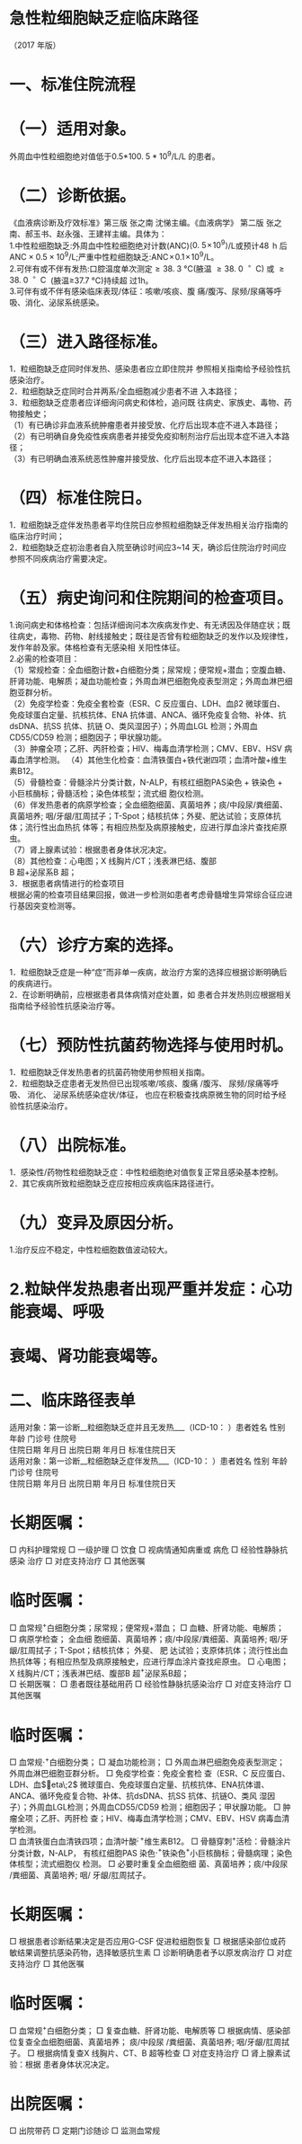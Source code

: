 # 急性粒细胞缺乏症临床路径  
（2017 年版）  
# 一、标准住院流程  
# （一）适用对象。  
外周血中性粒细胞绝对值低于0.5\*10$0.\;5{*}10^{9}/\mathrm{L}$/L 的患者。  
# （二）诊断依据。  
《血液病诊断及疗效标准》第三版  张之南 沈悌主编。《血液病学》 第二版 张之南、郝玉书、赵永强、王建祥主编。具体为：  
1.中性粒细胞缺乏:外周血中性粒细胞绝对计数(ANC)$\langle0.\;5\!\times\!10^{9}\rangle$/L或预计$48\,\mathrm{~h~}$后$\mathrm{ANC}{\times}0.5{\times}10^{9}/\mathrm{L}$;严重中性粒细胞缺乏:$\mathrm{ANC}\!\times\!0.1\!\times\!10^{9}/\mathrm{L}$。  
2.可伴有或不伴有发热:口腔温度单次测定${\geqslant}38.\;3$ °C(腋温 ${\geqslant}38.\;0\;\mathrm{~}^{\circ}\;\mathrm{~C)}$ 或 ${\geqslant}38.\;0\;\;^{\circ}\;\mathrm{~C~}$ (腋温≥37.7 °C)持续超 过1h。  
3.可伴有或不伴有感染临床表现/体征：咳嗽/咳痰、腹 痛/腹泻、尿频/尿痛等呼吸、消化、泌尿系统感染。  
# （三）进入路径标准。  
1．粒细胞缺乏症同时伴发热、感染患者应立即住院并 参照相关指南给予经验性抗感染治疗。  
2．粒细胞缺乏症同时合并两系/全血细胞减少患者不进 入本路径；  
3．粒细胞缺乏症患者应详细询问病史和体检，追问既 往病史、家族史、毒物、药物接触史；  
（1）有已确诊非血液系统肿瘤患者并接受放、化疗后出现本症不进入本路径；  
（2）有已明确自身免疫性疾病患者并接受免疫抑制剂治疗后出现本症不进入本路径；  
（3）有已明确血液系统恶性肿瘤并接受放、化疗后出现本症不进入本路径；  
# （四）标准住院日。  
1．粒细胞缺乏症伴发热患者平均住院日应参照粒细胞缺乏伴发热相关治疗指南的临床治疗时间；  
2．粒细胞缺乏症初治患者自入院至确诊时间应3\~14 天，确诊后住院治疗时间应参照不同疾病治疗需要决定。  
# （五）病史询问和住院期间的检查项目。  
1.询问病史和体格检查：包括详细询问本次疾病发作史、有无诱因及伴随症状；既往病史，毒物、药物、射线接触史；既往是否曾有粒细胞缺乏的发作以及规律性，发作年龄及家。体格检查有无感染相 关阳性体征。  
2.必需的检查项目：  
（1）常规检查：全血细胞计数$+$白细胞分类；尿常规；便常规$+$潜血；空腹血糖、肝肾功能、电解质；凝血功能检查；外周血淋巴细胞免疫表型测定；外周血淋巴细胞亚群分析。  
（2）免疫学检查：免疫全套检查（ESR、C 反应蛋白、LDH、血β2 微球蛋白、免疫球蛋白定量、抗核抗体、ENA 抗体谱、ANCA、循环免疫复合物、补体、抗dsDNA、抗SS 抗体、抗链 O、类风湿因子）；外周血LGL 检测；外周血CD55/CD59 检测；细胞因子；甲状腺功能。  
（3）肿瘤全项；乙肝、丙肝检查；HIV、梅毒血清学检测；CMV、EBV、HSV 病毒血清学检测。 （4）其他生化检查：血清铁蛋白+铁代谢四项；血清叶酸$+$维生素B12。  
（5）骨髓检查：骨髓涂片分类计数，N-ALP，有核红细胞PAS染色 $+$ 铁染色 $+$ 小巨核酶标；骨髓活检；染色体核型；流式细 胞仪检测。  
（6）伴发热患者的病原学检查；全血细胞细菌、真菌培养；痰/中段尿/粪细菌、真菌培养; 咽/牙龈/肛周拭子；T-Spot；结核抗体；外斐、肥达试验；支原体抗体；流行性出血热抗 体等；有相应热型及病原接触史，应进行厚血涂片查找疟原虫。  
（7）肾上腺素试验：根据患者身体状况决定。  
（8）其他检查：心电图；X 线胸片/CT；浅表淋巴结、腹部  
B 超+泌尿系B 超；  
3．根据患者病情进行的检查项目  
根据必需的检查项目结果回报，做进一步检测如患者考虑骨髓增生异常综合征应进行基因突变检测等。  
# （六）诊疗方案的选择。  
1．粒细胞缺乏症是一种“症”而非单一疾病，故治疗方案的选择应根据诊断明确后的疾病进行。  
2．在诊断明确前，应根据患者具体病情对症处置，如 患者合并发热则应根据相关指南给予经验性抗感染治疗等。  
# （七）预防性抗菌药物选择与使用时机。  
1．粒细胞缺乏伴发热患者的抗菌药物使用参照相关指南。  
2．粒细胞缺乏症患者无发热但已出现咳嗽/咳痰、腹痛 /腹泻、 尿频/尿痛等呼吸、 消化、 泌尿系统感染症状/体征， 也应在积极查找病原微生物的同时给予经验性抗感染治疗。  
# （八）出院标准。  
1．感染性/药物性粒细胞缺乏症：中性粒细胞绝对值恢复正常且感染基本控制。  
2．其它疾病所致粒细胞缺乏症应按相应疾病临床路径进行。  
# （九）变异及原因分析。  
1.治疗反应不稳定，中性粒细胞数值波动较大。  
# 2.粒缺伴发热患者出现严重并发症：心功能衰竭、呼吸  
# 衰竭、肾功能衰竭等。  
# 二、临床路径表单  
适用对象：第一诊断__粒细胞缺乏症并且无发热___（ICD-10：      ）患者姓名  性别  年龄  门诊号  住院号  
住院日期  年月日   出院日期  年月日  标准住院日天  
适用对象：第一诊断__粒细胞缺乏症伴发热___（ICD-10：      ）患者姓名   性别  年龄  门诊号   住院号  
住院日期  年月日   出院日期  年月日  标准住院日天  
# 长期医嘱：  
□ 内科护理常规 
□ 一级护理 
□ 饮食 
□ 视病情通知病重或 病危 
 □ 经验性静脉抗感染 治疗 
 □ 对症支持治疗 
□ 其他医嘱  
# 临时医嘱：  
□ 血常规$^+$白细胞分类；尿常规；便常规+潜血； 
□ 血糖、肝肾功能、电解质； 
□ 病原学检查； 全血细 胞细菌、真菌培养；痰/中段尿/粪细菌、真菌培养; 咽/牙龈/肛周拭子；T-Spot；结核抗体； 外斐、 肥 达试验；支原体抗体；流行性出血热抗体等；有相应热型及病原接触史，应进行厚血涂片查找疟原虫。 
□ 心电图；X 线胸片/CT；浅表淋巴结、腹部B 超$^+$泌尿系B超；  
□ 长期医嘱： 
□ 患者既往基础用药 
□ 经验性静脉抗感染治疗 
 □ 对症支持治疗 
□ 其他医嘱  
# 临时医嘱：  
□ 血常规$\cdot^{+}$白细胞分类； 
□ 凝血功能检测； 
□ 外周血淋巴细胞免疫表型测定；外周血淋巴细胞亚群分析。 
□ 免疫学检查：免疫全套检 查（ESR、C 反应蛋白、LDH、血$eta\;2$ 微球蛋白、免疫球蛋白定量、抗核抗体、ENA抗体谱、ANCA、循环免疫复合物、补体、抗dsDNA、抗SS 抗体、抗链O、类风 湿因子）；外周血LGL检测；外周血CD55/CD59 检测；细胞因子；甲状腺功能。 
□ 肿瘤全项；乙肝、丙肝检 查；HIV、梅毒血清学检测；CMV、EBV、HSV 病毒血清学检测。  
□ 血清铁蛋白血清铁四项；血清叶酸$^{;+}$维生素B12。 
□ 骨髓穿刺$^+$活检：骨髓涂片分类计数，N-ALP， 有核红细胞PAS 染色$\cdot^{+}$铁染色$^+$小巨核酶标；骨髓病理；染色体核型；流式细胞仪 检测。 
□ 必要时重复全血细胞细 菌、真菌培养；痰/中段尿 /粪细菌、真菌培养; 咽/ 牙龈/肛周拭子。  
# 长期医嘱：  
□ 根据患者诊断结果决定是否应用G-CSF 促进粒细胞恢复 
 □ 根据感染部位或药敏结果调整抗感染药物，选择敏感抗生素 
□ 诊断明确患者予以原发病治疗 
□ 对症支持治疗 
□ 其他医嘱  
# 临时医嘱：  
□ 血常规$^+$白细胞分类；
□ 复查血糖、肝肾功能、电解质等 
□ 根据病情、感染部位复查全血细胞细菌、真菌培养； 痰/中段尿 /粪细菌、真菌培养;  咽/牙龈/肛周拭子。 
□ 根据病情复查X 线胸片、CT、B 超等检查 
□ 对症支持治疗 
□ 肾上腺素试验：根据 患者身体状况决定。  
# 出院医嘱：  
□ 出院带药 
□ 定期门诊随诊 
□ 监测血常规  
